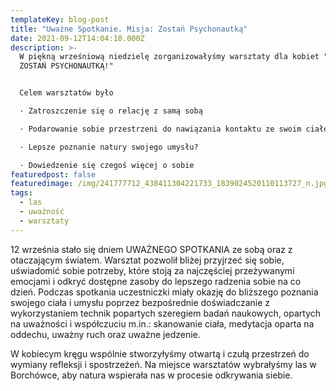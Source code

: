 ```yaml
---
templateKey: blog-post
title: "Uważne Spotkanie. Misja: Zostań Psychonautką"
date: 2021-09-12T14:04:10.000Z
description: >-
  W piękną wrześniową niedzielę zorganizowałyśmy warsztaty dla kobiet "MISJA –
  ZOSTAŃ PSYCHONAUTKĄ!"


  Celem warsztatów było

  · Zatroszczenie się o relację z samą sobą

  · Podarowanie sobie przestrzeni do nawiązania kontaktu ze swoim ciałem i emocjami

  · Lepsze poznanie natury swojego umysłu?

  · Dowiedzenie się czegoś więcej o sobie
featuredpost: false
featuredimage: /img/241777712_438411304221733_1839024520110113727_n.jpg
tags:
  - las
  - uważność
  - warsztaty
---
```

12 września stało się dniem UWAŻNEGO SPOTKANIA ze sobą oraz z otaczającym światem.
Warsztat pozwolił bliżej przyjrzeć się sobie, uświadomić sobie potrzeby, które stoją za najczęściej przeżywanymi emocjami i odkryć dostępne zasoby do lepszego radzenia sobie na co dzień. Podczas spotkania uczestniczki miały okazję do bliższego poznania swojego ciała i umysłu poprzez bezpośrednie doświadczanie z wykorzystaniem technik popartych szeregiem badań naukowych, opartych na uważności i współczuciu m.in.: skanowanie ciała, medytacja oparta na oddechu, uważny ruch oraz uważne jedzenie.

W kobiecym kręgu wspólnie stworzyłyśmy otwartą i czułą przestrzeń do wymiany refleksji i spostrzeżeń. Na miejsce warsztatów wybrałyśmy las w Borchówce, aby natura wspierała nas w procesie odkrywania siebie.
